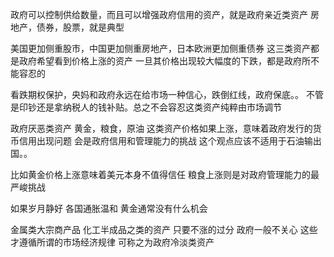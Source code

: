 政府可以控制供给数量，而且可以增强政府信用的资产，就是政府亲近类资产
房地产，债券，股票，就是典型

美国更加侧重股市，中国更加侧重房地产，日本欧洲更加侧重债券
这三类资产都是政府希望看到价格上涨的资产
一旦其价格出现较大幅度的下跌，都是政府所不能容忍的

看跌期权保护，央妈和政府永远在给市场一种信心，跌倒红线，政府保底。。
不管是印钞还是拿纳税人的钱补贴。总之不会容忍这类资产纯粹由市场调节


政府厌恶类资产
黄金，粮食，原油
这类资产价格如果上涨，意味着政府发行的货币信用出现问题
会是政府信用和管理能力的挑战
这个观点应该不适用于石油输出国。。

比如黄金价格上涨意味着美元本身不值得信任
粮食上涨则是对政府管理能力的最严峻挑战

如果岁月静好 各国通胀温和 黄金通常没有什么机会

金属类大宗商产品 化工半成品之类的资产 只要不涨的过分 政府一般不关心 
这些才遵循所谓的市场经济规律
可称之为政府冷淡类资产